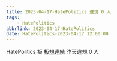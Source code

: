 ```yaml
---
title: 2023-04-17-HatePolitics 違規 0 人
tags:
    - HatePolitics
abbrlink: 2023-04-17-HatePolitics
date: HatePolitics-2023-04-17 12:00:00
---
```

HatePolitics 板 [板規連結](https://www.ptt.cc/bbs/HatePolitics/M.1617115262.A.D60.html)
昨天違規 0 人

